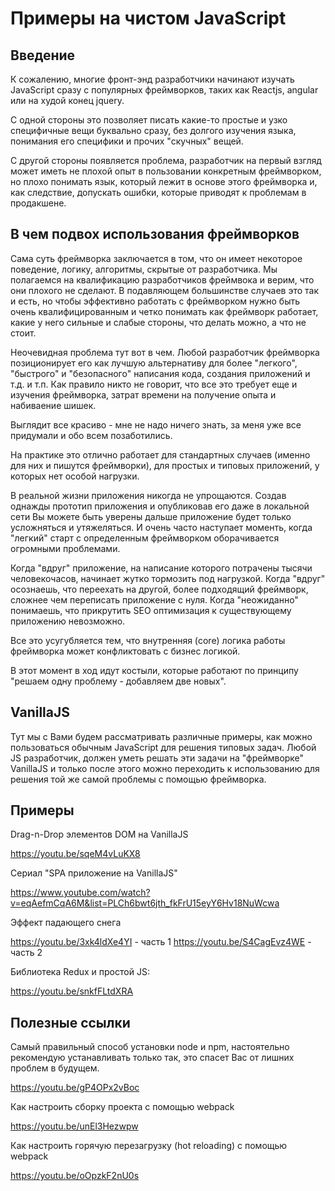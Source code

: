 # Примеры на чистом JavaScript

## Введение

К сожалению, многие фронт-энд разработчики начинают изучать JavaScript сразу с популярных фреймворков, таких как Reactjs, angular или на худой конец jquery.

С одной стороны это позволяет писать какие-то простые и узко специфичные вещи буквально сразу, без долгого изучения языка, понимания его специфики и прочих "скучных" вещей.

С другой стороны появляется проблема, разработчик на первый взгляд может иметь не плохой опыт в пользовании конкретным фреймворком, но плохо понимать язык, который лежит в основе этого фреймворка и, как следствие, допускать ошибки, которые приводят к проблемам в продакшене.

## В чем подвох использования фреймворков

Сама суть фреймворка заключается в том, что он имеет некоторое поведение, логику, алгоритмы, скрытые от разработчика. Мы полагаемся на квалификацию разработчиков фреймвока и верим, что они плохого не сделают. В подавляющем большинстве случаев это так и есть, но чтобы эффективно работать с фреймворком нужно быть очень квалифицированным и четко понимать как фреймворк работает, какие у него сильные и слабые стороны, что делать можно, а что не стоит. 

Неочевидная проблема тут вот в чем. Любой разработчик фреймворка позиционирует его как лучшую альтернативу для более "легкого", "быстрого" и "безопасного" написания кода, создания приложений и т.д. и т.п. Как правило никто не говорит, что все это требует еще и изучения фреймворка, затрат времени на получение опыта и набиваение шишек.

Выглядит все красиво - мне не надо ничего знать, за меня уже все придумали и обо всем позаботились.

На практике это отлично работает для стандартных случаев (именно для них и пишутся фреймворки), для простых и типовых приложений, у которых нет особой нагрузки. 

В реальной жизни приложения никогда не упрощаются. Создав однажды прототип приложения и опубликовав его даже в локальной сети Вы можете быть уверены дальше приложение будет только усложняться и утяжеляться. И очень часто наступает моменть, когда "легкий" старт с определенным фреймворком оборачивается огромными проблемами. 

Когда "вдруг" приложение, на написание которого потрачены тысячи человекочасов, начинает жутко тормозить под нагрузкой. Когда "вдруг" осознаешь, что переехать на другой,  более подходящий фреймворк, сложнее чем переписать приложение с нуля. Когда "неожиданно" понимаешь, что прикрутить SEO оптимизация к существующему приложению невозможно.

Все это усугубляется тем, что внутренняя (core) логика работы фреймворка может конфликтовать с бизнес логикой. 

В этот момент в ход идут костыли, которые работают по принципу "решаем одну проблему - добавляем две новых".

## VanillaJS

Тут мы с Вами будем рассматривать различные примеры, как можно пользоваться обычным JavaScript для решения типовых задач. Любой JS разработчик, должен уметь решать эти задачи на "фреймворке" VanillaJS и только после этого можно переходить к использованию для решения той же самой проблемы с помощью фреймворка. 

## Примеры

Drag-n-Drop элементов DOM на VanillaJS

https://youtu.be/sqeM4vLuKX8

Сериал "SPA приложение на VanillaJS"

https://www.youtube.com/watch?v=eqAefmCqA6M&list=PLCh6bwt6jth_fkFrU15eyY6Hv18NuWcwa

Эффект падающего снега

https://youtu.be/3xk4ldXe4YI - часть 1
https://youtu.be/S4CagEvz4WE - часть 2

Библиотека Redux и простой JS:

https://youtu.be/snkfFLtdXRA


## Полезные ссылки

Самый правильный способ установки node и npm, настоятельно рекомендую устанавливать только так, это спасет Вас от лишних проблем в будущем.

https://youtu.be/gP4OPx2vBoc 

Как настроить сборку проекта с помощью webpack

https://youtu.be/unEl3Hezwpw

Как настроить горячую перезагрузку (hot reloading) с помощью webpack

https://youtu.be/oOpzkF2nU0s 

